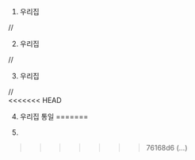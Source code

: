 
1. 우리집

//


2. 우리집


//
 

3. 우리집 

//    
<<<<<<< HEAD

4. 우리집 통일
=======
  
4.
>>>>>>> 76168d6 (...)
